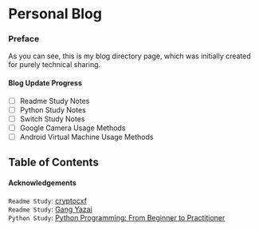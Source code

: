 # Personal Blog

### Preface
As you can see, this is my blog directory page, which was initially created for purely technical sharing.

#### Blog Update Progress
- [ ] Readme Study Notes
- [ ] Python Study Notes
- [ ] Switch Study Notes
- [ ] Google Camera Usage Methods
- [ ] Android Virtual Machine Usage Methods

## Table of Contents

#### __Acknowledgements__  
``Readme Study``: [cryptocxf](https://blog.csdn.net/A33280000f?type=blog "Click to visit homepage")  
``Readme Study``: [Gang Yazai](https://blog.csdn.net/liu537192?type=blog "Click to visit homepage")  
``Python Study``: [Python Programming: From Beginner to Practitioner](https://chenshifanjian.lanzn.com/iQBlF2j4aude "Click to download file")
